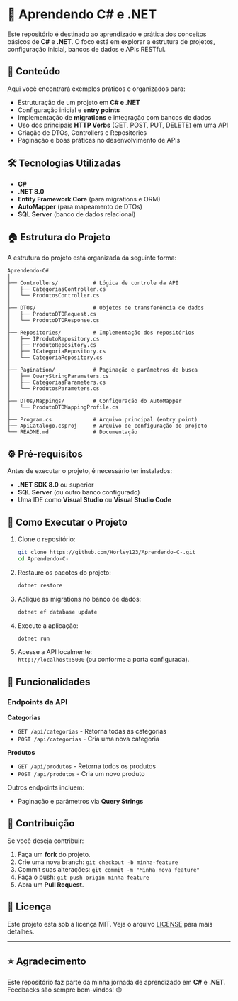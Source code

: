 # 🚀 Aprendendo C# e .NET

Este repositório é destinado ao aprendizado e prática dos conceitos básicos de **C#** e **.NET**. O foco está em explorar a estrutura de projetos, configuração inicial, bancos de dados e APIs RESTful.

## 📖 Conteúdo

Aqui você encontrará exemplos práticos e organizados para:  
- Estruturação de um projeto em **C# e .NET**  
- Configuração inicial e **entry points**  
- Implementação de **migrations** e integração com bancos de dados  
- Uso dos principais **HTTP Verbs** (GET, POST, PUT, DELETE) em uma API  
- Criação de DTOs, Controllers e Repositories  
- Paginação e boas práticas no desenvolvimento de APIs  

## 🛠️ Tecnologias Utilizadas

- **C#**
- **.NET 8.0**
- **Entity Framework Core** (para migrations e ORM)
- **AutoMapper** (para mapeamento de DTOs)
- **SQL Server** (banco de dados relacional)

## 🏠 Estrutura do Projeto

A estrutura do projeto está organizada da seguinte forma:

```plaintext
Aprendendo-C#
│
├── Controllers/           # Lógica de controle da API
│   ├── CategoriasController.cs
│   └── ProdutosController.cs
│
├── DTOs/                  # Objetos de transferência de dados
│   ├── ProdutoDTORequest.cs
│   └── ProdutoDTOResponse.cs
│
├── Repositories/          # Implementação dos repositórios
│   ├── IProdutoRepository.cs
│   ├── ProdutoRepository.cs
│   ├── ICategoriaRepository.cs
│   └── CategoriaRepository.cs
│
├── Pagination/            # Paginação e parâmetros de busca
│   ├── QueryStringParameters.cs
│   ├── CategoriasParameters.cs
│   └── ProdutosParameters.cs
│
├── DTOs/Mappings/         # Configuração do AutoMapper
│   └── ProdutoDTOMappingProfile.cs
│
├── Program.cs             # Arquivo principal (entry point)
├── ApiCatalogo.csproj     # Arquivo de configuração do projeto
└── README.md              # Documentação
```

## ⚙️ Pré-requisitos

Antes de executar o projeto, é necessário ter instalados:

- **.NET SDK 8.0** ou superior  
- **SQL Server** (ou outro banco configurado)  
- Uma IDE como **Visual Studio** ou **Visual Studio Code**  

## 🚀 Como Executar o Projeto

1. Clone o repositório:

   ```bash
   git clone https://github.com/Horley123/Aprendendo-C-.git
   cd Aprendendo-C-
   ```

2. Restaure os pacotes do projeto:

   ```bash
   dotnet restore
   ```

3. Aplique as migrations no banco de dados:

   ```bash
   dotnet ef database update
   ```

4. Execute a aplicação:

   ```bash
   dotnet run
   ```

5. Acesse a API localmente:  
   `http://localhost:5000` (ou conforme a porta configurada).

## 🧹 Funcionalidades

### Endpoints da API

**Categorias**  
- `GET /api/categorias` - Retorna todas as categorias  
- `POST /api/categorias` - Cria uma nova categoria  

**Produtos**  
- `GET /api/produtos` - Retorna todos os produtos  
- `POST /api/produtos` - Cria um novo produto  

Outros endpoints incluem:  
- Paginação e parâmetros via **Query Strings**  

## 📝 Contribuição

Se você deseja contribuir:  
1. Faça um **fork** do projeto.  
2. Crie uma nova branch: `git checkout -b minha-feature`  
3. Commit suas alterações: `git commit -m "Minha nova feature"`  
4. Faça o push: `git push origin minha-feature`  
5. Abra um **Pull Request**.

## 📄 Licença

Este projeto está sob a licença MIT. Veja o arquivo [LICENSE](LICENSE) para mais detalhes.

---

## ⭐ Agradecimento

Este repositório faz parte da minha jornada de aprendizado em **C#** e **.NET**.  
Feedbacks são sempre bem-vindos! 😊

